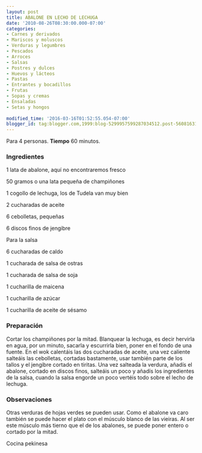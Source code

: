 ```yaml
---
layout: post
title: ABALONE EN LECHO DE LECHUGA
date: '2010-08-26T08:30:00.000-07:00'
categories:
- Carnes y derivados
- Mariscos y moluscos
- Verduras y legumbres
- Pescados
- Arroces
- Salsas
- Postres y dulces
- Huevos y lácteos
- Pastas
- Entrantes y bocadillos
- Frutas
- Sopas y cremas
- Ensaladas
- Setas y hongos
 
modified_time: '2016-03-16T01:52:55.054-07:00'
blogger_id: tag:blogger.com,1999:blog-5299957599287034512.post-5608163121647542771
---
```


Para 4 personas.
<b>Tiempo</b> 60 minutos.

<h3>Ingredientes</h3>

1 lata de abalone, aquí no encontraremos fresco

50 gramos o una lata pequeña de champiñones

1 cogollo de lechuga, los de Tudela van muy bien

2 cucharadas de aceite

6 cebolletas, pequeñas

6 discos finos de jengibre

Para la salsa

6 cucharadas de caldo

1 cucharada de salsa de ostras

1 cucharada de salsa de soja

1 cucharilla de maicena

1 cucharilla de azúcar

1 cucharilla de aceite de sésamo

<h3>Preparación</h3>

Cortar los champiñones por la mitad. Blanquear la lechuga, es decir hervirla en agua, por un minuto, sacarla y escurrirla bien, poner en el fondo de una fuente. En el wok calentáis las dos cucharadas de aceite, una vez caliente salteáis las cebolletas, cortadas bastamente, usar también parte de los tallos y el jengibre cortado en tiritas. Una vez salteada la verdura, añadís el abalone, cortado en discos finos, salteáis un poco y añadís los ingredientes de la salsa, cuando la salsa engorde un poco vertéis todo sobre el lecho de lechuga.

<h3>Observaciones</h3>

Otras verduras de hojas verdes se pueden usar. Como el abalone va caro también se puede hacer el plato con el músculo blanco de las vieiras. Al ser este músculo más tierno que el de los abalones, se puede poner entero o cortado por la mitad.

Cocina pekinesa

